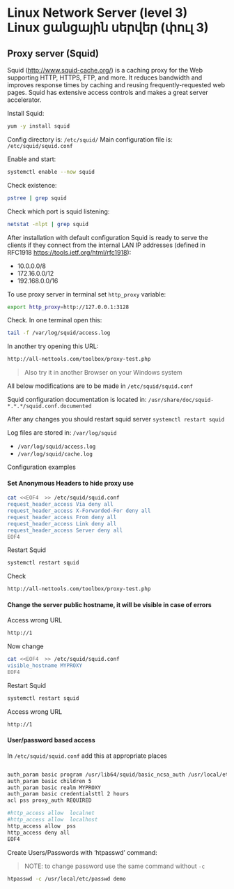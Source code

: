 # Linux Network Server (level 3) <br /> Linux ցանցային սերվեր (փուլ 3)

## Proxy server (Squid)


Squid (http://www.squid-cache.org/) is a caching proxy for the Web supporting HTTP, HTTPS, FTP, and more. It reduces bandwidth and improves response times by caching and reusing frequently-requested web pages. Squid has extensive access controls and makes a great server accelerator.

Install Squid:

```bash
yum -y install squid
```

Config directory is:   `/etc/squid/` 
Main configuration file is: `/etc/squid/squid.conf`

Enable and start:
```bash
systemctl enable --now squid 
```

Check existence:
```bash
pstree | grep squid
```

Check which port is squid listening:
```bash
netstat -nlpt | grep squid
```
After installation with default configuration Squid is ready 
to serve the clients if they connect from the internal LAN IP addresses (defined in RFC1918 https://tools.ietf.org/html/rfc1918): 
* 10.0.0.0/8 
* 172.16.0.0/12 
* 192.168.0.0/16 

To use proxy server in terminal set `http_proxy` variable:
```bash
export http_proxy=http://127.0.0.1:3128
```


Check.
In one terminal open this:  
```bash
tail -f /var/log/squid/access.log
```
In another try opening this URL:
```bash
http://all-nettools.com/toolbox/proxy-test.php
```

> Also try it in another Browser on your Windows system


All below modifications are to be made in `/etc/squid/squid.conf`

Squid configuration documentation is located in: `/usr/share/doc/squid-*.*.*/squid.conf.documented`

After any changes you should restart squid server `systemctl restart squid`

Log files are stored in: `/var/log/squid`

* `/var/log/squid/access.log`
* `/var/log/squid/cache.log`
 

Configuration examples

#### Set Anonymous Headers to hide proxy use
```bash
cat <<EOF4  >> /etc/squid/squid.conf
request_header_access Via deny all
request_header_access X-Forwarded-For deny all
request_header_access From deny all
request_header_access Link deny all
request_header_access Server deny all
EOF4
```
Restart Squid
```bash
systemctl restart squid
```

Check
```bash
http://all-nettools.com/toolbox/proxy-test.php
```

#### Change the server public hostname, it will be visible in case of errors

Access wrong URL
```bash
http://1
```

Now change 
```bash
cat <<EOF4  >> /etc/squid/squid.conf
visible_hostname MYPROXY
EOF4
```
Restart Squid
```bash
systemctl restart squid
```

Access wrong URL
```bash
http://1
```


#### User/password based access

In `/etc/squid/squid.conf` add this at appropriate places

```bash

auth_param basic program /usr/lib64/squid/basic_ncsa_auth /usr/local/etc/passwd
auth_param basic children 5
auth_param basic realm MYPROXY
auth_param basic credentialsttl 2 hours
acl pss proxy_auth REQUIRED
```

```bash
#http_access allow  localnet
#http_access allow  localhost
http_access allow  pss
http_access deny all
EOF4
```

Create Users/Passwords with ‘htpasswd’ command:
> NOTE: to change password use the same command without `-c`
```bash
htpasswd -c /usr/local/etc/passwd demo
```

